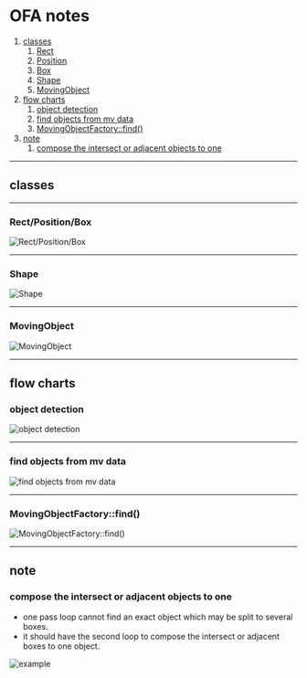 OFA notes
===
1. [classes](#classes)
   1. [Rect](#class_box)
   1. [Position](#class_box)
   1. [Box](#class_box)
   1. [Shape](#class_shape)
   1. [MovingObject](#class_moving_object)
1. [flow charts](#flow_charts)
   1. [object detection](#flow_object_detection)
   1. [find objects from mv data](#flow_find_objects_from_mv_data)
   1. [MovingObjectFactory::find()](#flow_moving_object_factory_find)
1. [note](#note)
   1. [compose the intersect or adjacent objects to one](#note_1)

---
<a name="classes" />

## classes

---

<a name="class_box" />

### Rect/Position/Box

![Rect/Position/Box](http://www.plantuml.com/plantuml/png/VL9HRi8m3FtlAQmY4TZ4q7wdQH-SODe5K9fwRQ1DK6m6syJT5oVG8csiKYexVdv-TioMEuILFoxVq32OJXCXGOtH2fgjTqMnqsQh6uJA7-6xW0o2X1SNO68Tmt4qFqVpC9fjD4_5aF_goGh_FnnNwDMvTensblXPghz0Y7_AjqcE-CczRv3Nuitcy0J6E-8aU9gZbjQwtcY3ZcTNmPG_7o1H1WOIaXkOZRS3GHGubGcTGxgkRsK5xFq7_XaznUCy8mJRjBcJIUvVHNubZR2sZa038OD_XtxFUzr1WiftQIi_JuIoTWRf8NDnYz1ZNs40bMQdG0S4kTvTdcEaSZMG_K8f8uY1kkgysTA0ExJMj55Q7oaoL-pFkWPyjOarRfHMO2c1AxztjS07GjcpSyrVJ1X5oOHaCsGdoiSIxXOBA5sPMYvEnL9TBQnQ_W00)

---

<a name="class_shape" />

### Shape

![Shape](http://www.plantuml.com/plantuml/png/ZLDDJyCm3BtdLrX2seUsCSxJu8BWF05tbALMYSYQAh50q-X_9vzT0zMqGwlQxptdnNP9aaAm7xn548fRYnOgT5-6azGDOoqNdxpEb1E3I8FNFWQuUK51ODmhXafQskwqbRx40xJfoqQqalo0X2P4YnhftIjdSzY0S2G2NsqIqHFVMp9SK5SP_XquNrfM3knORyNpULEhR6TnWVkab6pjDSn7QSHL9T-ClFRqdLR7MZSNcR6nsv_LQd2nCfykKIQZtpANhPNPv8ALitnsNTRccBoTBBa54Dr26EI4iy5amg2N81k2FChxEt-BKEQ2kboBoNalXkBEFOqcXBqcqeUuCf3g-9FdcnG13qx21M__yvQzkw52nAbg0nYR-4TvzZGGKPwmaxMnULw6JHMi-aQUHxLr7Husr85vwM0CJ7is3lQxDGRcRHe1MSVMq-BNdQv_0G00)

---

<a name="class_moving_object" />

### MovingObject

![MovingObject](http://www.plantuml.com/plantuml/png/XLBBReCm4Bpp5Ilra4I9adjLzT13Rr4F_G3ac2Li2ZQrjmGKqM_l6aX3AMgHUCnwPdR7c8bpXBsjo1nV3YVK33fNtaE2ydQAoPeeAfL-KyS9xnB1mFrL1hWZmr37sXRb3JSZ_6HhEDYw1w-PAX5yU7Q5zTXnsTji1lcgPrJa-4FbyFa_bNoiojBPcWh5c3SnlejooeLxcSVclIHnwhmCfSfI8gKscWtxh3HRrmoPrpbvVXYlFqBHeTXsqFSqk7YMZTKjQ8SoqSmaOvEfA2MJJ2GRS4AS4RPo6yieqPXjqU_sjUrg0sm70Ce06MbXD89DV_Xi1rdNk1U5pxyaq4d2TSv8Pv0f3wD_01M6ZHE714XMafFIQFXR91quamDHegQKCEdYRQ-ZMeD0QM0ul3KI7qagbWr82vs5gL7yG_oeZNQBkKEys7q1)

---

<a name="flow_charts" />

## flow charts

<a name="flow_object_detection" />

### object detection

![object detection](http://www.plantuml.com/plantuml/png/PP0nJyD038Nt-nLMfsQ916pDmCB2WDI1lNBktCJeSexktAI0-Eyu8KL8hC_lFNzsKSpgt84JAsFa3rIMrBWaIf2vwzK1tDKJ1nBmFQP44JW5kff-Nm-os64YhvB_pH_gkIVjAOCATAJ00tO40HKTfG3B4kVcdYF1NljC64vb0NgiW0litwbKLdDuEJwVBFuwJ4yMRKmQpSJhwjsOnLCfC4nhyGu-RMwXir7081Ed3gHzCy82vop3pTZys4B66LgvfB0OMxbkkiVeBn7j2vwIPemm2YVzczhA0sShNxy6y7NZpHG92_qosxtReKagvuhA-0q0)

---

<a name="flow_find_objects_from_mv_data" />

### find objects from mv data

![find objects from mv data](http://www.plantuml.com/plantuml/png/RP91ReD034NtdE8lYHHn0AAgk-wgIhr0P0QJJ0jZD1xIfAUlPqAZLEa6XFrjls-ZYMAggg-Z7ncrLwGZHyPqGa-9u0EwPHWuFczWoVh2kga0Fw2-IHH14huvoYPNXviAQD_P9SJyUCA1qxuRnNtkSw3Ux8h4QXdH7uwfVE91jeMZqIqZcSxQOvNDeZvv2Q3GG_qtGuQIBxLDKR6bSlyhowkSV3YyTHyPPn8ZMbi1zwaNSadYfHbywElptiaqRt5Ptnbf1MydQJevDzJtzLtumSzL1YSXaGyAWdBAiDEI5Xf_8QZ_8CSXeQpCX8c2Ozt26op5JrrrnQ8ieJTWK6JwzIs5_i4uZsg73P8FOc4_LFPSpvsZLTiqpQxwWos1CPCgHf7PrX_oWVC-RDdWioredPRXhPSx6k857KFdqNYJcCSJHtDdrbcRwWPKjV_ikcqdZWVUNvjg_ZN-0fLqSUb3ugXvjCGy_RQsjJRFDlpxYPfa_W40)

---

<a name="flow_moving_object_factory_find" />

### MovingObjectFactory::find()

![MovingObjectFactory::find()](http://www.plantuml.com/plantuml/png/ZP9DReCm44RtFiKi4oad8FligXuX6imG9W6FQm_af-hTEmuaIgGkoWOZVtplUI1YKbQM01yoSJXyraVokaElagvLrN9euDjbjPXpRI-e5e8WIf3uqAa3kEoz3743dII-IL3iORXtmKIbnYBN9JAHqVmVWMIB3KJ9imiQDVEDG5hGZc2OeEx5dnpPHe4xboWI5ZotiE9S8Wqg0iQOvC83cY5zZSPIUMvQtKpUo_sSwz8UO7MblBQgSYrrHGYmEQAde71cxQ2MCJJ5kfRBVve0waHuMfxCd5ltkC_sSEwufplFtau476pImPS5z9prdP7NOCaPuHx7VWr0MnGVAa6AIULDmcQ1Rn_uITewwZCjfRERgnBfcC8y-TV-hVq84jtFBm00)

---

<a name="note" />

## note

<a name="note_1" />

### compose the intersect or adjacent objects to one

- one pass loop cannot find an exact object which may be split to several boxes.
- it should have the second loop to compose the intersect or adjacent boxes to one object.

![example](https://imgur.com/82tvyF6.png)

